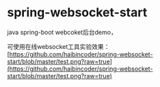 # spring-websocket-start
java spring-boot webcoket后台demo，

可使用在线websocket工具实验效果：
[https://github.com/haibincoder/spring-websocket-start/blob/master/test.png?raw=true](https://github.com/haibincoder/spring-websocket-start/blob/master/test.png?raw=true)
